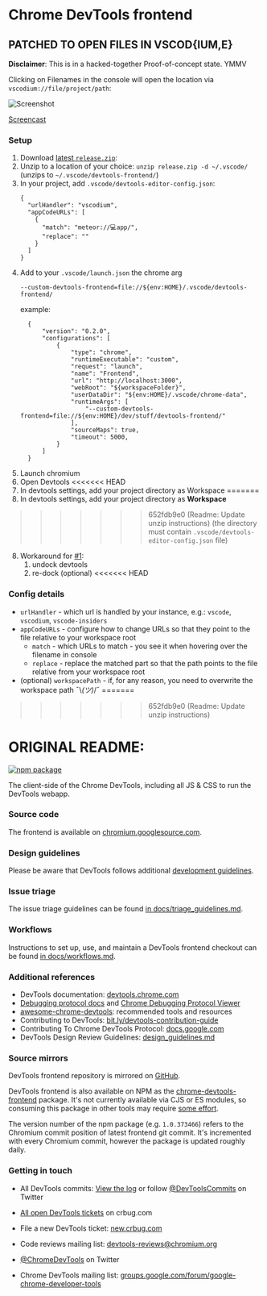 # Chrome DevTools frontend
## PATCHED TO OPEN FILES IN VSCOD{IUM,E}

**Disclaimer**: This is in a hacked-together Proof-of-concept state. YMMV

Clicking on Filenames in the console will open the location via `vscodium://file/project/path`:

![Screenshot](https://user-images.githubusercontent.com/2084639/169710810-96332c9e-ca06-41d2-9d03-d255c82accc2.png)

[Screencast](./docs/Screencast%20Devtools%20vscodium.webm)


### Setup
1. Download [latest `release.zip`](https://github.com/tennox/devtools-frontend/releases):
2. Unzip to a location of your choice:
    `unzip release.zip -d ~/.vscode/` (unzips to `~/.vscode/devtools-frontend/`)
3. In your project, add `.vscode/devtools-editor-config.json`:
    ```json5
    {
      "urlHandler": "vscodium",
      "appCodeURLs": [
        {
          "match": "meteor://💻app/",
          "replace": ""
        }
      ]
    }
    ```
4. Add to your `.vscode/launch.json` the chrome arg
    ```
    --custom-devtools-frontend=file://${env:HOME}/.vscode/devtools-frontend/
    ```
    example:
    ```json5
      {
          "version": "0.2.0",
          "configurations": [
              {
                  "type": "chrome",
                  "runtimeExecutable": "custom",
                  "request": "launch",
                  "name": "Frontend",
                  "url": "http://localhost:3000",
                  "webRoot": "${workspaceFolder}",
                  "userDataDir": "${env:HOME}/.vscode/chrome-data",
                  "runtimeArgs": [
                      "--custom-devtools-frontend=file://${env:HOME}/dev/stuff/devtools-frontend/"
                  ],
                  "sourceMaps": true,
                  "timeout": 5000,
              }
          ]
      }
    ```
5. Launch chromium
6. Open Devtools
<<<<<<< HEAD
7. In devtools settings, add your project directory as Workspace
=======
7. In devtools settings, add your project directory as **Workspace**
>>>>>>> 652fdb9e0 (Readme: Update unzip instructions)
    (the directory must contain `.vscode/devtools-editor-config.json` file)
8. Workaround for [#1](https://github.com/tennox/devtools-frontend/issues/1):
    1. undock devtools
    2. re-dock (optional)
<<<<<<< HEAD

### Config details

- `urlHandler` - which url is handled by your instance, e.g.: `vscode`, `vscodium`, `vscode-insiders`
- `appCodeURLs` - configure how to change URLs so that they point to the file relative to your workspace root
  - `match` - which URLs to match - you see it when hovering over the filename in console
  - `replace` - replace the matched part so that the path points to the file relative from your workspace root
- (optional) `workspacePath` - if, for any reason, you need to overwrite the workspace path ¯\\_(ツ)_/¯
=======
>>>>>>> 652fdb9e0 (Readme: Update unzip instructions)

# ORIGINAL README:

<!-- [START badges] -->

[![npm package](https://img.shields.io/npm/v/chrome-devtools-frontend.svg)](https://npmjs.org/package/chrome-devtools-frontend)

<!-- [END badges] -->

The client-side of the Chrome DevTools, including all JS & CSS to run the DevTools webapp.

### Source code

The frontend is available on [chromium.googlesource.com](https://chromium.googlesource.com/devtools/devtools-frontend).

### Design guidelines

Please be aware that DevTools follows additional [development guidelines](docs/design_guidelines.md).

### Issue triage

The issue triage guidelines can be found [in docs/triage_guidelines.md](docs/triage_guidelines.md).

### Workflows

Instructions to set up, use, and maintain a DevTools frontend checkout can be found [in docs/workflows.md](docs/workflows.md).

### Additional references

- DevTools documentation: [devtools.chrome.com](https://devtools.chrome.com/)
- [Debugging protocol docs](https://developer.chrome.com/devtools/docs/debugger-protocol) and [Chrome Debugging Protocol Viewer](https://chromedevtools.github.io/debugger-protocol-viewer/)
- [awesome-chrome-devtools](https://github.com/paulirish/awesome-chrome-devtools): recommended tools and resources
- Contributing to DevTools: [bit.ly/devtools-contribution-guide](https://goo.gle/devtools-contribution-guide)
- Contributing To Chrome DevTools Protocol: [docs.google.com](https://goo.gle/devtools-contribution-guide-cdp)
- DevTools Design Review Guidelines: [design_guidelines.md](docs/design_guidelines.md)

### Source mirrors

DevTools frontend repository is mirrored on [GitHub](https://github.com/ChromeDevTools/devtools-frontend).

DevTools frontend is also available on NPM as the [chrome-devtools-frontend](https://www.npmjs.com/package/chrome-devtools-frontend) package. It's not currently available via CJS or ES modules, so consuming this package in other tools may require [some effort](https://github.com/paulirish/devtools-timeline-model/blob/master/index.js).

The version number of the npm package (e.g. `1.0.373466`) refers to the Chromium commit position of latest frontend git commit. It's incremented with every Chromium commit, however the package is updated roughly daily.

### Getting in touch

- All DevTools commits: [View the log] or follow [@DevToolsCommits] on Twitter
- [All open DevTools tickets] on crbug.com
- File a new DevTools ticket: [new.crbug.com](https://bugs.chromium.org/p/chromium/issues/entry?labels=OS-All,Type-Bug,Pri-2&components=Platform%3EDevTools)
- Code reviews mailing list: [devtools-reviews@chromium.org]
- [@ChromeDevTools] on Twitter
- Chrome DevTools mailing list: [groups.google.com/forum/google-chrome-developer-tools](https://groups.google.com/forum/#!forum/google-chrome-developer-tools)

  [devtools-reviews@chromium.org]: https://groups.google.com/a/chromium.org/forum/#!forum/devtools-reviews
  [View the log]: https://chromium.googlesource.com/devtools/devtools-frontend/+log/main
  [@ChromeDevTools]: http://twitter.com/ChromeDevTools
  [@DevToolsCommits]: http://twitter.com/DevToolsCommits
  [All open DevTools tickets]: https://bugs.chromium.org/p/chromium/issues/list?can=2&q=component%3APlatform%3EDevTools&sort=&groupby=&colspec=ID+Stars+Owner+Summary+Modified+Opened
  [test waterfall]: https://ci.chromium.org/p/devtools-frontend/g/main/console
